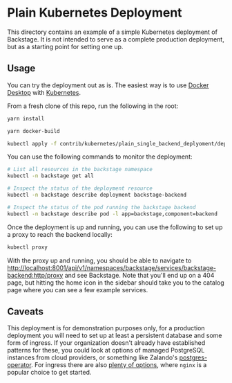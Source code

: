 # Plain Kubernetes Deployment

This directory contains an example of a simple Kubernetes deployment of Backstage. It is not intended to serve as a complete production deployment, but as a starting point for setting one up.

## Usage

You can try the deployment out as is. The easiest way is to use [Docker Desktop](https://www.docker.com/products/docker-desktop) with [Kubernetes](https://docs.docker.com/get-started/kube-deploy/).

From a fresh clone of this repo, run the following in the root:

```bash
yarn install

yarn docker-build

kubectl apply -f contrib/kubernetes/plain_single_backend_deplyoment/deployment.yaml
```

You can use the following commands to monitor the deployment:

```bash
# List all resources in the backstage namespace
kubectl -n backstage get all

# Inspect the status of the deployment resource
kubectl -n backstage describe deployment backstage-backend

# Inspect the status of the pod running the backstage backend
kubectl -n backstage describe pod -l app=backstage,component=backend
```

Once the deployment is up and running, you can use the following to set up a proxy to reach the backend locally:

```bash
kubectl proxy
```

With the proxy up and running, you should be able to navigate to [http://localhost:8001/api/v1/namespaces/backstage/services/backstage-backend:http/proxy](http://localhost:8001/api/v1/namespaces/backstage/services/backstage-backend:http/proxy) and see Backstage. Note that you'll end up on a 404 page, but hitting the home icon in the sidebar should take you to the catalog page where you can see a few example services.

## Caveats

This deployment is for demonstration purposes only, for a production deployment you will need to set up at least a persistent database and some form of ingress. If your organization doesn't already have established patterns for these, you could look at options of managed PostgreSQL instances from cloud providers, or something like Zalando's [postgres-operator](https://github.com/zalando/postgres-operator). For ingress there are also [plenty of options](https://ramitsurana.gitbook.io/awesome-kubernetes/docs/projects/projects#load-balancing), where `nginx` is a popular choice to get started.
